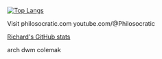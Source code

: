 [![Top Langs](https://github-readme-stats.vercel.app/api/top-langs/?username=rxzheng&langs_count=10)](https://github.com/anuraghazra/github-readme-stats)

Visit philosocratic.com
youtube.com/@Philosocratic

[Richard's GitHub stats](https://github-readme-stats.vercel.app/api?username=rxzheng&show_icons=true&theme=tokyonight)


arch dwm
colemak
